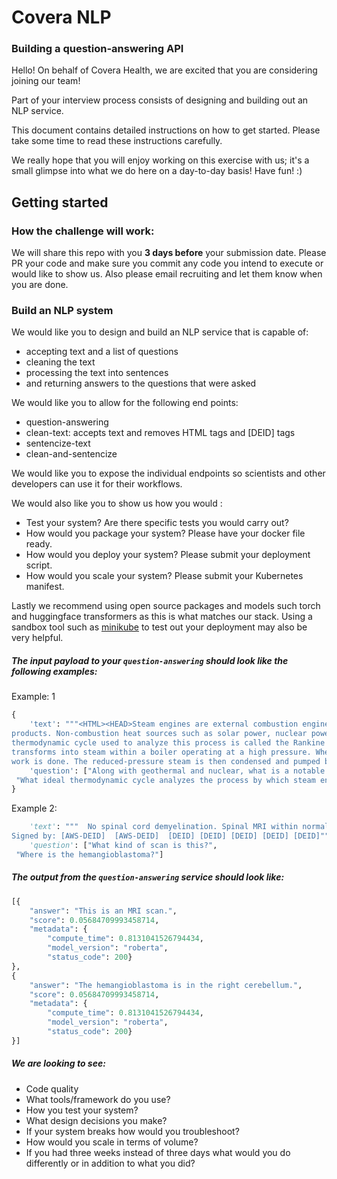 #      Covera NLP        #

### Building a question-answering API

Hello! On behalf of Covera Health, we are excited that you are considering joining our team!

Part of your interview process consists of designing and building out an NLP service.

This document contains detailed instructions on how to get started. Please take some time to read these instructions carefully.

We really hope that you will enjoy working on this exercise with us; it's a small glimpse into what we do here on a day-to-day basis! Have fun! :)

## Getting started

### How the challenge will work:

We will share this repo with you __3 days before__ your submission date. Please PR your code and make sure you commit
any code you intend to execute or would like to show us. Also please email recruiting and let them know when you are done. 

### Build an NLP system
We would like you to design and build an NLP service that is capable of:
* accepting text and a list of questions
* cleaning the text
* processing the text into sentences
* and returning answers to the questions that were asked

We would  like you to allow for the following end points:
* question-answering
* clean-text: accepts text and removes HTML tags and [DEID] tags
* sentencize-text
* clean-and-sentencize

We would like you to expose the individual endpoints so scientists and other developers can use it for their workflows.

We would also like you to show us how you would :
* Test your system? Are there specific tests you would carry out?
* How would you package your system? Please have your docker file ready.
* How would you deploy your system? Please submit your deployment script.
* How would you scale your system? Please submit your Kubernetes manifest.

Lastly we recommend using open source packages and models such torch and huggingface transformers as this is what 
matches our stack. Using a sandbox tool such as [minikube](https://minikube.sigs.k8s.io/docs/start/) to test out your 
deployment may also be very helpful.


##### The input payload to your `question-answering` should look like the following examples:

Example: 1
```python
{
    'text': """<HTML><HEAD>Steam engines are external combustion engines, <INSIDE> where the working fluid is separate from the combustion 
products. Non-combustion heat sources such as solar power, nuclear power or geothermal energy may be used. The ideal 
thermodynamic cycle used to analyze this process is called the Rankine cycle. In the cycle, water is heated and 
transforms into steam within a boiler operating at a high pressure. When expanded through pistons or turbines, mechanical 
work is done. The reduced-pressure steam is then condensed and pumped back into the boiler.</BODY></HTML>""",
    'question': ["Along with geothermal and nuclear, what is a notable non-combustion heat source?",
 "What ideal thermodynamic cycle analyzes the process by which steam engines work?"]
}
```


Example 2:
```python
    'text': """  No spinal cord demyelination. Spinal MRI within normal limits.  Right cerebellar hemangioblastoma again seen Approved and Electronically 
Signed by: [AWS-DEID]  [AWS-DEID]  [DEID] [DEID] [DEID] [DEID] [DEID]""",
    'question': ["What kind of scan is this?",
 "Where is the hemangioblastoma?"]
```

##### The output from the `question-answering` service should look like:
```python
[{
    "answer": "This is an MRI scan.",
    "score": 0.05684709993458714,
    "metadata": {
        "compute_time": 0.8131041526794434,
        "model_version": "roberta",
        "status_code": 200}
},
{
    "answer": "The hemangioblastoma is in the right cerebellum.",
    "score": 0.05684709993458714,
    "metadata": {
        "compute_time": 0.8131041526794434,
        "model_version": "roberta",
        "status_code": 200}
}]
```


##### We are looking to see:
* Code quality
* What tools/framework do you use?
* How you test your system?
* What design decisions you make?
* If your system breaks how would you troubleshoot?
* How would you scale in terms of volume?
* If you had three weeks instead of three days what would you do differently or in addition to what you did?
